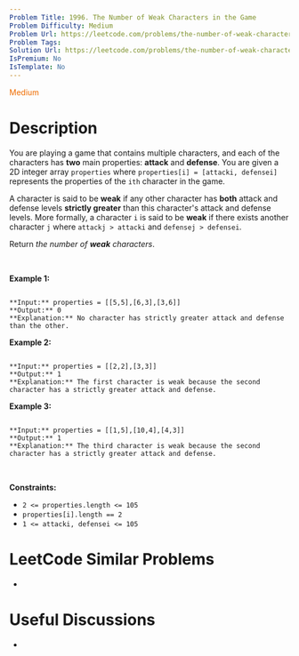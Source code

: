 ```yaml
---
Problem Title: 1996. The Number of Weak Characters in the Game
Problem Difficulty: Medium
Problem Url: https://leetcode.com/problems/the-number-of-weak-characters-in-the-game/
Problem Tags: 
Solution Url: https://leetcode.com/problems/the-number-of-weak-characters-in-the-game/solution/
IsPremium: No
IsTemplate: No
---
```


<span style="color: rgb(239, 108, 0);">Medium</span>

# Description

You are playing a game that contains multiple characters, and each of the characters has **two** main properties: **attack** and **defense**. You are given a 2D integer array `properties` where `properties[i] = [attacki, defensei]` represents the properties of the `ith` character in the game.


A character is said to be **weak** if any other character has **both** attack and defense levels **strictly greater** than this character's attack and defense levels. More formally, a character `i` is said to be **weak** if there exists another character `j` where `attackj > attacki` and `defensej > defensei`.


Return *the number of **weak** characters*.


 


**Example 1:**



```

**Input:** properties = [[5,5],[6,3],[3,6]]
**Output:** 0
**Explanation:** No character has strictly greater attack and defense than the other.

```

**Example 2:**



```

**Input:** properties = [[2,2],[3,3]]
**Output:** 1
**Explanation:** The first character is weak because the second character has a strictly greater attack and defense.

```

**Example 3:**



```

**Input:** properties = [[1,5],[10,4],[4,3]]
**Output:** 1
**Explanation:** The third character is weak because the second character has a strictly greater attack and defense.

```

 


**Constraints:**


* `2 <= properties.length <= 105`
* `properties[i].length == 2`
* `1 <= attacki, defensei <= 105`




# LeetCode Similar Problems

- []()

# Useful Discussions

- []()
